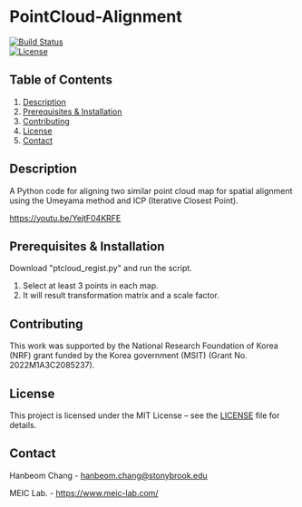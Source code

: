 # PointCloud-Alignment

[![Build Status](https://img.shields.io/badge/build-passing-brightgreen)]()  
[![License](https://img.shields.io/badge/license-MIT-blue)]()  

## Table of Contents

1. [Description](#description)  
2. [Prerequisites & Installation](#prerequisites)  
3. [Contributing](#contributing)  
4. [License](#license)  
5. [Contact](#contact)

## Description
A Python code for aligning two similar point cloud map for spatial alignment using the Umeyama method and ICP (Iterative Closest Point).


https://youtu.be/YejtF04KRFE

## Prerequisites & Installation
Download "ptcloud_regist.py" and run the script.


1. Select at least 3 points in each map.
2. It will result transformation matrix and a scale factor.

## Contributing
This work was supported by the National Research Foundation of Korea (NRF) grant funded by the Korea government (MSIT) (Grant No. 2022M1A3C2085237). 

## License
This project is licensed under the MIT License – see the [LICENSE](./LICENSE) file for details.

## Contact
Hanbeom Chang - hanbeom.chang@stonybrook.edu


MEIC Lab. - https://www.meic-lab.com/
